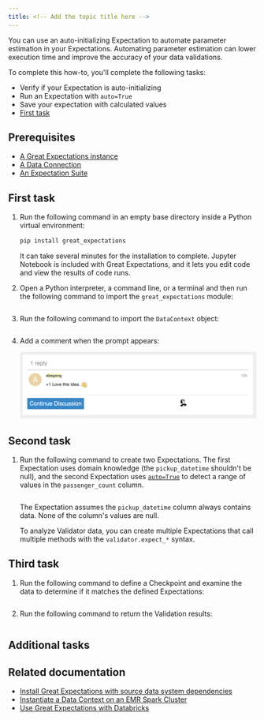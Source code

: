 ```yaml
---
title: <!-- Add the topic title here -->
---
```


<!-- Provide a meaningful overview here. Tell the user what they will accomplish and what value it provides. Use second person rather than first person — you instead of we. Address the reader as you, and assume that the reader is the person who's doing the tasks that you're documenting. Limit your introductory statement to two or three sentences. What follows is an example provided for your reference. -->

You can use an auto-initializing Expectation to automate parameter estimation in your Expectations. Automating parameter estimation can lower execution time and improve the accuracy of your data validations.

To complete this how-to, you'll complete the following tasks:

- Verify if your Expectation is auto-initializing
- Run an Expectation with `auto=True`
- Save your expectation with calculated values
- [First task](#first-task)

<!-- To link to a specific section within this template, use the format provided in the last item in the list. -->

## Prerequisites

<!-- List the items that need to be present or completed by the user before they start the tasks. Link to relevant information if it's available. What follows is an example provided for your reference. If there aren't any prerequisites, remove this section. -->

- [A Great Expectations instance](../guides/setup/setup_overview.md)
- [A Data Connection](../guides/connecting_to_your_data/connect_to_data_lp.md)
- [An Expectation Suite](../guides/expectations/create_expectations_overview.md)


## First task 

<!-- Update the task heading. Use sentence case for headings and titles and avoid using -ing verb forms (gerunds) in headings or titles. Section headings should describe the type of content that's in the section. For example, Create an instance. For more information about the correct heading format, see [Headings and titles](https://developers.google.com/style/headings). -->

<!-- In a numbered list, describe what the user must do to accomplish the task successfully. Avoid long narrative descriptions of functionality and behaviour. If the behaviour is obvious, it doesn't need to be described. Provide users with only the information they need to know. When necessary, provide or link to code samples. What follows is an example provided for your reference. -->

1. Run the following command in an empty base directory inside a Python virtual environment:

    ```bash title="Terminal input"
    pip install great_expectations
    ```

    It can take several minutes for the installation to complete. Jupyter Notebook is included with Great Expectations, and it lets you edit code and view the results of code runs.

2. Open a Python interpreter, a command line, or a terminal and then run the following command to import the `great_expectations` module:

    ```python title="Python" name="version-0.17.23 tutorials/quickstart/quickstart.py import_gx"
    ```

3. Run the following command to import the `DataContext` object:

    ```python title="Python" name="version-0.17.23 tutorials/quickstart/quickstart.py get_context"
    ```

4. Add a comment when the prompt appears:

    ![Response dialog](../team_templates/images/comments_box_with_comment.png)

    <!-- To include images in procedure steps, or elsewhere in this template, add them to the `images` sub-folder in the `team_templates` folder and use underscores as delimiters in the filename. For example, `comments_box_with_comment`. Use the .png format for images. Use images sparingly.  -->

## Second task

<!-- If necessary, add a secondary task here. Use the same format that you used in the first task. What follows is an example provided for your reference. -->

1. Run the following command to create two Expectations. The first Expectation uses domain knowledge (the `pickup_datetime` shouldn't be null), and the second Expectation uses [`auto=True`](../guides/expectations/how_to_use_auto_initializing_expectations.md#using-autotrue) to detect a range of values in the `passenger_count` column. 

    ```python title="Python" name="version-0.17.23 tutorials/quickstart/quickstart.py create_expectation"
    ```
    The Expectation assumes the `pickup_datetime` column always contains data.  None of the column's values are null.

    To analyze Validator data, you can create multiple Expectations that call multiple methods with the `validator.expect_*` syntax.

## Third task

<!-- If necessary, add a tertiary task here. Use the same format that you used in the first task. What follows is an example provided for your reference. -->

1. Run the following command to define a Checkpoint and examine the data to determine if it matches the defined Expectations: 

    ```python title="Python" name="version-0.17.23 tutorials/quickstart/quickstart.py create_checkpoint"
    ```

2. Run the following command to return the Validation results:

    ```python title="Python" name="version-0.17.23 tutorials/quickstart/quickstart.py run_checkpoint"
    ```

## Additional tasks

<!-- If necessary, continue adding tasks following the format you used in the first, second, and third tasks. If there aren't any additional tasks, remove this section. -->

## Related documentation

<!-- List the secondary resources that can help the user get a better understanding of the subject matter discussed in this how-to. Don't add an introductory statement for the list. What follows is an example provided for your reference. If there aren't any related documents, remove this section.-->

- [Install Great Expectations with source data system dependencies](../guides/setup/installation/install_gx.md)
- [Instantiate a Data Context on an EMR Spark Cluster](../deployment_patterns/how_to_instantiate_a_data_context_on_an_emr_spark_cluster.md)
- [Use Great Expectations with Databricks](../tutorials/getting_started/how_to_use_great_expectations_in_databricks.md)